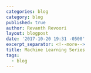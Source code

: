 ```yaml
---
categories: blog
category: blog
published: true
author: Revanth Revoori
layout: blogpost
date: '2017-10-20 19:31 -0500'
excerpt_separator: <!--more-->
title: Machine Learning Series
tags:
  - blog
---
```

<!-- ---
layout: blogpost
title:  "Machine Learning Introduction"
date:   2017-01-17 17:44:34
categories: ml
---

### Topics in ML:

- Supervised Learning
- Unsupervised Learning
- Semi Supervised Learning
- Reinforcement Learning
- Active Learning
- Deep Learning

### Supervised Learning:

- 